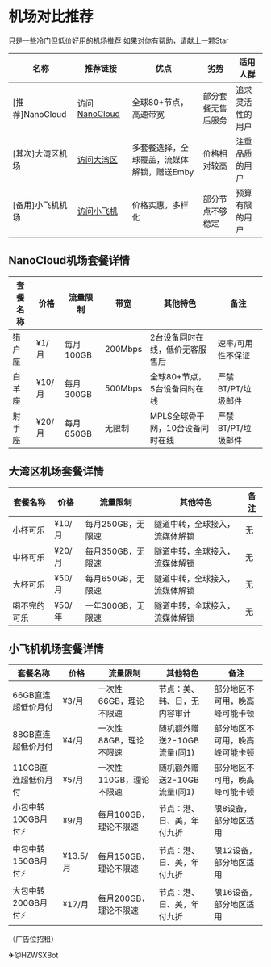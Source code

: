 # 机场对比推荐

只是一些冷门但低价好用的机场推荐
如果对你有帮助，请献上一颗Star

| 名称       | 推荐链接                | 优点               | 劣势                | 适用人群       |
|------------|-------------------------|--------------------|---------------------|----------------|
| [推荐]NanoCloud   | [访问NanoCloud](https://sourl.cn/g442Dp) | 全球80+节点，高速带宽    | 部分套餐无售后服务  | 追求灵活性的用户 |
| [其次]大湾区机场 | [访问大湾区](https://sourl.cn/DeffR3) | 多套餐选择，全球覆盖，流媒体解锁，赠送Emby | 价格相对较高 | 注重品质的用户 |
| [备用]小飞机机场 | [访问小飞机](https://sourl.cn/nrTD5w) | 价格实惠，多样化   | 部分节点不够稳定   | 预算有限的用户 |

## NanoCloud机场套餐详情

| 套餐名称      | 价格   | 流量限制          | 带宽          | 其他特色                                  | 备注                  |
|--------------|--------|----------------|--------------|--------------------------------------|----------------------|
| 猎户座      | ¥1/月  | 每月100GB      | 200Mbps      | 2台设备同时在线，低价无客服售后        | 速率/可用性不保证       |
| 白羊座      | ¥10/月 | 每月300GB      | 500Mbps      | 全球80+节点，5台设备同时在线          | 严禁BT/PT/垃圾邮件 |
| 射手座      | ¥20/月 | 每月650GB      | 无限制        | MPLS全球骨干网，10台设备同时在线       | 严禁BT/PT/垃圾邮件 |


## 大湾区机场套餐详情

| 套餐名称        | 价格   | 流量限制            | 其他特色                     | 备注           |
|----------------|--------|-------------------|---------------------------|---------------|
| 小杯可乐        | ¥10/月 | 每月250GB，无限速    | 隧道中转，全球接入，流媒体解锁 | 无     |
| 中杯可乐        | ¥20/月 | 每月350GB，无限速    | 隧道中转，全球接入，流媒体解锁 | 无     |
| 大杯可乐        | ¥50/月 | 每月650GB，无限速    | 隧道中转，全球接入，流媒体解锁 | 无     |
| 喝不完的可乐    | ¥50/年 | 一年300GB，无限速    | 隧道中转，全球接入，流媒体解锁 | 无     |

## 小飞机机场套餐详情

| 套餐名称               | 价格   | 流量限制            | 其他特色                     | 备注                 |
|-----------------------|--------|-------------------|---------------------------|-------------------|
| 66GB直连超低价月付    | ¥3/月  | 一次性66GB，理论不限速 | 节点：美、韩、日，无内容审计 | 部分地区不可用，晚高峰可能卡顿 |
| 88GB直连超低价月付    | ¥4/月  | 一次性88GB，理论不限速 | 随机额外赠送2-10GB流量(同1)      | 部分地区不可用，晚高峰可能卡顿 |
| 110GB直连超低价月付   | ¥5/月  | 一次性110GB，理论不限速| 随机额外赠送2-10GB流量(同1)      | 部分地区不可用，晚高峰可能卡顿 |
| 小包中转100GB月付⚡     | ¥9/月  | 每月100GB，理论不限速 | 节点：港、日、美，年付九折  | 限8设备，部分地区适用     |
| 中包中转150GB月付⚡     | ¥13.5/月 | 每月150GB，理论不限速 | 节点：港、日、美，年付九折  | 限12设备，部分地区适用    |
| 大包中转200GB月付⚡     | ¥17/月 | 每月200GB，理论不限速 | 节点：港、日、美，年付九折  | 限16设备，部分地区适用    |




（广告位招租）

✈@HZWSXBot
